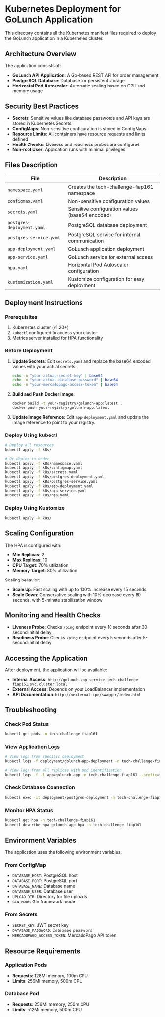 # Kubernetes Deployment for GoLunch Application

This directory contains all the Kubernetes manifest files required to deploy the GoLunch application in a Kubernetes cluster.

## Architecture Overview

The application consists of:
- **GoLunch API Application**: A Go-based REST API for order management
- **PostgreSQL Database**: Database for persistent storage
- **Horizontal Pod Autoscaler**: Automatic scaling based on CPU and memory usage

## Security Best Practices

- **Secrets**: Sensitive values like database passwords and API keys are stored in Kubernetes Secrets
- **ConfigMaps**: Non-sensitive configuration is stored in ConfigMaps
- **Resource Limits**: All containers have resource requests and limits defined
- **Health Checks**: Liveness and readiness probes are configured
- **Non-root User**: Application runs with minimal privileges

## Files Description

| File | Description |
|------|-------------|
| `namespace.yaml` | Creates the tech-challenge-fiap161 namespace |
| `configmap.yaml` | Non-sensitive configuration values |
| `secrets.yaml` | Sensitive configuration values (base64 encoded) |
| `postgres-deployment.yaml` | PostgreSQL database deployment |
| `postgres-service.yaml` | PostgreSQL service for internal communication |
| `app-deployment.yaml` | GoLunch application deployment |
| `app-service.yaml` | GoLunch service for external access |
| `hpa.yaml` | Horizontal Pod Autoscaler configuration |
| `kustomization.yaml` | Kustomize configuration for easy deployment |

## Deployment Instructions

### Prerequisites

1. Kubernetes cluster (v1.20+)
2. `kubectl` configured to access your cluster
3. Metrics server installed for HPA functionality

### Before Deployment

1. **Update Secrets**: Edit `secrets.yaml` and replace the base64 encoded values with your actual secrets:
   ```bash
   echo -n "your-actual-secret-key" | base64
   echo -n "your-actual-database-password" | base64
   echo -n "your-mercadopago-access-token" | base64
   ```

2. **Build and Push Docker Image**: 
   ```bash
   docker build -t your-registry/golunch-app:latest .
   docker push your-registry/golunch-app:latest
   ```

3. **Update Image Reference**: Edit `app-deployment.yaml` and update the image reference to point to your registry.

### Deploy Using kubectl

```bash
# Deploy all resources
kubectl apply -f k8s/

# Or deploy in order
kubectl apply -f k8s/namespace.yaml
kubectl apply -f k8s/configmap.yaml
kubectl apply -f k8s/secrets.yaml
kubectl apply -f k8s/postgres-deployment.yaml
kubectl apply -f k8s/postgres-service.yaml
kubectl apply -f k8s/app-deployment.yaml
kubectl apply -f k8s/app-service.yaml
kubectl apply -f k8s/hpa.yaml
```

### Deploy Using Kustomize

```bash
kubectl apply -k k8s/
```

## Scaling Configuration

The HPA is configured with:
- **Min Replicas**: 2
- **Max Replicas**: 10
- **CPU Target**: 70% utilization
- **Memory Target**: 80% utilization

Scaling behavior:
- **Scale Up**: Fast scaling with up to 100% increase every 15 seconds
- **Scale Down**: Conservative scaling with 10% decrease every 60 seconds, with 5-minute stabilization window

## Monitoring and Health Checks

- **Liveness Probe**: Checks `/ping` endpoint every 10 seconds after 30-second initial delay
- **Readiness Probe**: Checks `/ping` endpoint every 5 seconds after 5-second initial delay

## Accessing the Application

After deployment, the application will be available:
- **Internal Access**: `http://golunch-app-service.tech-challenge-fiap161.svc.cluster.local`
- **External Access**: Depends on your LoadBalancer implementation
- **API Documentation**: `http://<external-ip>/swagger/index.html`

## Troubleshooting

### Check Pod Status
```bash
kubectl get pods -n tech-challenge-fiap161
```

### View Application Logs
```bash
# View logs from specific deployment
kubectl logs -f deployment/golunch-app-deployment -n tech-challenge-fiap161

# View logs from all replicas with pod identification
kubectl logs -f -l app=golunch-app -n tech-challenge-fiap161 --prefix=true --all-containers=true
```

### Check Database Connection
```bash
kubectl exec -it deployment/postgres-deployment -n tech-challenge-fiap161 -- psql -U golunch_user -d golunch
```

### Monitor HPA Status
```bash
kubectl get hpa -n tech-challenge-fiap161
kubectl describe hpa golunch-app-hpa -n tech-challenge-fiap161
```

## Environment Variables

The application uses the following environment variables:

### From ConfigMap
- `DATABASE_HOST`: PostgreSQL host
- `DATABASE_PORT`: PostgreSQL port
- `DATABASE_NAME`: Database name
- `DATABASE_USER`: Database user
- `UPLOAD_DIR`: Directory for file uploads
- `GIN_MODE`: Gin framework mode

### From Secrets
- `SECRET_KEY`: JWT secret key
- `DATABASE_PASSWORD`: Database password
- `MERCADOPAGO_ACCESS_TOKEN`: MercadoPago API token

## Resource Requirements

### Application Pods
- **Requests**: 128Mi memory, 100m CPU
- **Limits**: 256Mi memory, 500m CPU

### Database Pod
- **Requests**: 256Mi memory, 250m CPU
- **Limits**: 512Mi memory, 500m CPU
